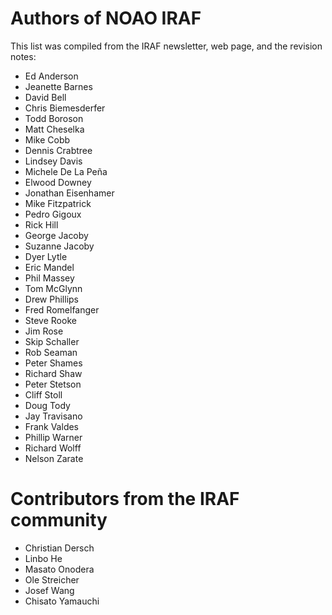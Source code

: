 # Authors of NOAO IRAF

This list was compiled from the IRAF newsletter, web page, and the
revision notes:

 * Ed Anderson
 * Jeanette Barnes
 * David Bell
 * Chris Biemesderfer
 * Todd Boroson
 * Matt Cheselka
 * Mike Cobb
 * Dennis Crabtree
 * Lindsey Davis
 * Michele De La Peña
 * Elwood Downey
 * Jonathan Eisenhamer
 * Mike Fitzpatrick
 * Pedro Gigoux
 * Rick Hill
 * George Jacoby
 * Suzanne Jacoby
 * Dyer Lytle
 * Eric Mandel
 * Phil Massey
 * Tom McGlynn
 * Drew Phillips
 * Fred Romelfanger
 * Steve Rooke
 * Jim Rose
 * Skip Schaller
 * Rob Seaman
 * Peter Shames
 * Richard Shaw
 * Peter Stetson
 * Cliff Stoll
 * Doug Tody
 * Jay Travisano
 * Frank Valdes
 * Phillip Warner
 * Richard Wolff
 * Nelson Zarate

# Contributors from the IRAF community

 * Christian Dersch
 * Linbo He
 * Masato Onodera
 * Ole Streicher
 * Josef Wang
 * Chisato Yamauchi

